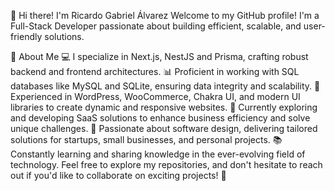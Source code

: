 
👋 Hi there! I'm Ricardo Gabriel Álvarez
Welcome to my GitHub profile! I'm a Full-Stack Developer passionate about building efficient, scalable, and user-friendly solutions.

🌟 About Me
💻 I specialize in Next.js, NestJS and Prisma, crafting robust backend and frontend architectures.
📊 Proficient in working with SQL databases like MySQL and SQLite, ensuring data integrity and scalability.
🎨 Experienced in WordPress, WooCommerce, Chakra UI, and modern UI libraries to create dynamic and responsive websites.
🌱 Currently exploring and developing SaaS solutions to enhance business efficiency and solve unique challenges.
🚀 Passionate about software design, delivering tailored solutions for startups, small businesses, and personal projects.
📚 Constantly learning and sharing knowledge in the ever-evolving field of technology.
Feel free to explore my repositories, and don't hesitate to reach out if you'd like to collaborate on exciting projects! 🚀
